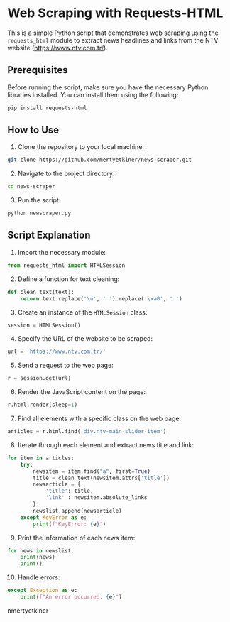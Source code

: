 # Web Scraping with Requests-HTML

This is a simple Python script that demonstrates web scraping using the `requests_html` module to extract news headlines and links from the NTV website (https://www.ntv.com.tr/).

## Prerequisites

Before running the script, make sure you have the necessary Python libraries installed. You can install them using the following:

```bash
pip install requests-html
```

## How to Use

1. Clone the repository to your local machine:

```bash
git clone https://github.com/mertyetkiner/news-scraper.git
```

2. Navigate to the project directory:

```bash
cd news-scraper
```

3. Run the script:

```bash
python newscraper.py
```

## Script Explanation

1. Import the necessary module:

```python
from requests_html import HTMLSession
```

2. Define a function for text cleaning:

```python
def clean_text(text):
    return text.replace('\n', ' ').replace('\xa0', ' ')
```

3. Create an instance of the `HTMLSession` class:

```python
session = HTMLSession()
```

4. Specify the URL of the website to be scraped:

```python
url = 'https://www.ntv.com.tr/'
```

5. Send a request to the web page:

```python
r = session.get(url)
```

6. Render the JavaScript content on the page:

```python
r.html.render(sleep=1)
```

7. Find all elements with a specific class on the web page:

```python
articles = r.html.find('div.ntv-main-slider-item')
```

8. Iterate through each element and extract news title and link:

```python
for item in articles:
    try:
        newsitem = item.find("a", first=True)
        title = clean_text(newsitem.attrs['title'])
        newsarticle = {
            'title': title,
            'link' : newsitem.absolute_links
        }
        newslist.append(newsarticle)
    except KeyError as e:
        print(f"KeyError: {e}")
```

9. Print the information of each news item:

```python
for news in newslist:
    print(news)
    print()
```

10. Handle errors:

```python
except Exception as e:
    print(f"An error occurred: {e}")
```

nmertyetkiner
